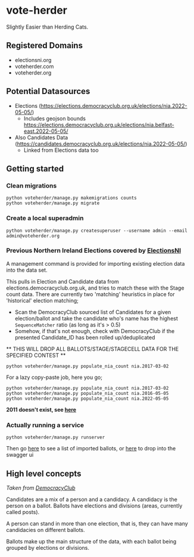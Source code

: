 # vote-herder
Slightly Easier than Herding Cats.

## Registered Domains

* electionsni.org
* voteherder.com
* voteherder.org

## Potential Datasources

* Elections (https://elections.democracyclub.org.uk/elections/nia.2022-05-05/)
  * Includes geojson bounds https://elections.democracyclub.org.uk/elections/nia.belfast-east.2022-05-05/
* Also Candidates Data (https://candidates.democracyclub.org.uk/elections/nia.2022-05-05/)
  * Linked from Elections data too

## Getting started

### Clean migrations

``` 
python voteherder/manage.py makemigrations counts
python voteherder/manage.py migrate    
```

### Create a local superadmin

`python voteherder/manage.py createsuperuser --username admin --email admin@voteherder.org`

### Previous Northern Ireland Elections covered by [ElectionsNI](http://www.electionsni.org/data/)

A management command is provided for importing existing election data into the data set.

This pulls in Election and Candidate data from elections.democracyclub.org.uk, and tries to match these with the Stage
count data. There are currently two 'matching' heuristics in place for 'historical' election matching;

* Scan the DemocracyClub sourced list of Candidates for a given election/ballot and take the candidate who's name has
  the highest `SequenceMatcher` ratio (as long as it's > 0.5)
* Somehow, if that's not enough, check with DemocracyClub if the presented Candidate_ID has been rolled up/deduplicated

** THIS WILL DROP ALL BALLOTS/STAGE/STAGECELL DATA FOR THE SPECIFIED CONTEST **

`python voteherder/manage.py populate_nia_count nia.2017-03-02`

For a lazy copy-paste job, here you go;

```
python voteherder/manage.py populate_nia_count nia.2017-03-02
python voteherder/manage.py populate_nia_count nia.2016-05-05
python voteherder/manage.py populate_nia_count nia.2022-05-05
```

**2011 doesn't exist, see [here](https://twitter.com/Bolster/status/1516117518984826881)**

### Actually running a service

```python voteherder/manage.py runserver```

Then go [here](http://127.0.0.1:8000/api/v1/elections/) to see a list of imported ballots, or [here](http://127.0.0.1:8000/swagger/) to drop into the swagger ui


## High level concepts

_Taken from [DemocracyClub](https://candidates.democracyclub.org.uk/api/docs/next/)_

Candidates are a mix of a person and a candidacy. A candidacy is the person on a ballot. Ballots have elections and
divisions (areas, currently called posts).

A person can stand in more than one election, that is, they can have many candidacies on different ballots.

Ballots make up the main structure of the data, with each ballot being grouped by elections or divisions.